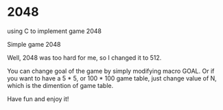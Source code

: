 # 2048
using C to implement game 2048

Simple game 2048

Well, 2048 was too hard for me, so I changed it to 512. 

You can change goal of the game by simply modifying macro GOAL.
Or if you want to have a 5 * 5, or 100 * 100 game table, just change value of N, which is the dimention of game table.

Have fun and enjoy it!
